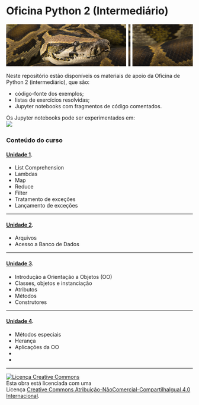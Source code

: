 <h1>Oficina Python 2 (Intermediário)</h1>
<img src='https://github.com/pjandl/opy2/blob/master/repo-cover-opy2.png?raw=true' alt='![Oficina Python 2 (intermediário)]' />
<p>Neste repositório estão disponíveis os materiais de apoio da Oficina de Python 2 (intermediário), que são:</p>
<ul>
<li>código-fonte dos exemplos;</li>
<li>listas de exercícios resolvidas;</li>
<li>Jupyter notebooks com fragmentos de código comentados.</li>
</ul>
<p>Os Jupyter notebooks pode ser experimentados em:<br/>
<a href='https://mybinder.org/v2/gh/pjandl/opy2/HEAD'><img src='https://mybinder.org/badge_logo.svg' /></a></p>

<h3>Conteúdo do curso</h3>

<h4><a href='https://github.com/pjandl/opy2/tree/main/Notebooks%20U01'>Unidade 1</a>.</h4>
<ul>
<li>List Comprehension</li>
<li>Lambdas</li>
<li>Map</li>
<li>Reduce</li>
<li>Filter</li>
<li>Tratamento de exceções</li>
<li>Lançamento de exceções</li>
</ul>
<hr/>
<h4><a href='https://github.com/pjandl/opy2/tree/main/Notebooks%20U02'>Unidade 2</a>.</h4>
<ul>
<li>Arquivos</li>
<li>Acesso a Banco de Dados</li>
</ul>
<hr/>
<h4><a href='https://github.com/pjandl/opy2/tree/main/Notebooks%20U03'>Unidade 3</a>.</h4>
<ul>
<li>Introdução a Orientação a Objetos (OO)</li>
<li>Classes, objetos e instanciação</li>
<li>Atributos</li>
<li>Métodos</li>
<li>Construtores</li>
</ul>
<hr/>
<h4><a href='https://github.com/pjandl/opy2/tree/main/Notebooks%20U04'>Unidade 4</a>.</h4>
<ul>
<li>Métodos especiais</li>
<li>Herança</li>
<li>Aplicações da OO</li>
<li></li>
<li></li>
</ul>
<hr/>
<a rel="license" href="http://creativecommons.org/licenses/by-nc-sa/4.0/"><img alt="Licença Creative Commons" style="border-width:0" src="https://i.creativecommons.org/l/by-nc-sa/4.0/88x31.png" /></a><br />Esta obra está licenciada com uma<br/>Licença <a rel="license" href="http://creativecommons.org/licenses/by-nc-sa/4.0/">Creative Commons Atribuição-NãoComercial-CompartilhaIgual 4.0 Internacional</a>.
